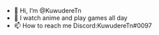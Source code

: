 - 👋 Hi, I’m @KuwudereTn
- 👀 I watch anime and play games all day
- 📫 How to reach me Discord:KuwudereTn#0097
